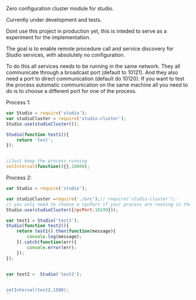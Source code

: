 Zero configuration cluster module for studio.

Currently under development and tests.

Dont use this project in production yet, this is inteded to serve as a experiment for the implementation.

The goal is to enable remote procedure call and service discovery for Studio services, with absolutely no configuration.

To do this all services needs to be running in the same network. They all communicate through a broadcast port (default to 10121). And they also need a port 
to direct communication (default do 10120). If you want to test the process automatic communication on the same machine all you need to do is to choose a different port for one of the process.



Process 1:

```js
var Studio = require('studio');
var studioCluster = require('studio-cluster');
Studio.use(studioCluster());

Studio(function test1(){
    return 'test';
});


//Just keep the process running
setInterval(function(){},10000);
```

Process 2:

```js
var Studio = require('studio');

var studioCluster =require('./src');// require('studio-cluster');`
// you only need to choose a rpcPort if your process are running in the same machine, then you need a port to each process
Studio.use(studioCluster({rpcPort:10199}));

var test1 = Studio('test1');
Studio(function test2(){
    return test1().then(function(message){
        console.log(message);
    }).catch(function(err){
        console.error(err);
    });
});


var test2 =  Studio('test2');
`

setInterval(test2,1500);
``